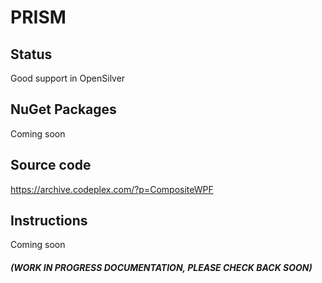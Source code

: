 ﻿# PRISM

## Status

Good support in OpenSilver

## NuGet Packages

Coming soon

## Source code

https://archive.codeplex.com/?p=CompositeWPF

## Instructions

Coming soon

#### *(WORK IN PROGRESS DOCUMENTATION, PLEASE CHECK BACK SOON)*

